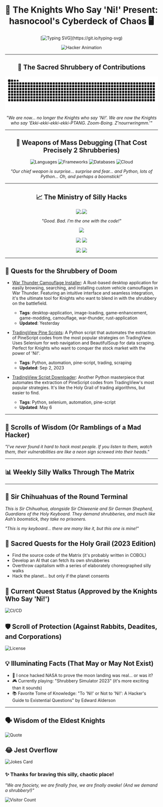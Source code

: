 <div align="center">

# 🐍 The Knights Who Say 'Ni!' Present: hasnocool's Cyberdeck of Chaos 🖥️

[![Typing SVG](https://readme-typing-svg.herokuapp.com?font=Fira+Code&size=24&duration=3000&pause=500&color=00FF00&center=true&vCenter=true&width=500&height=60&lines=We+are+fsociety;We+demand+a+shrubbery!;Hello+friend.+Hello+friend?;Ni!+Ni!+Ni!+Ni!)](https://git.io/typing-svg)

![Hacker Animation](https://media.giphy.com/media/13HgwGsXF0aiGY/giphy.gif)

---

## 🌳 The Sacred Shrubbery of Contributions

<img src="https://github.com/hasnocool/hasnocool/blob/main/github-contribution-grid-snake-dark.svg" alt="Snake animation" />

*"We are now... no longer the Knights who say 'Ni!'. We are now the Knights who say 'Ekki-ekki-ekki-ekki-PTANG. Zoom-Boing. Z'nourrwringmm.'"*

---

## 🔧 Weapons of Mass Debugging (That Cost Precisely 2 Shrubberies)

![Languages](https://skillicons.dev/icons?i=python,java,javascript,go,rust,c,cpp,cs,html,css,bash&theme=dark)
![Frameworks](https://skillicons.dev/icons?i=react,vue,angular,django,flask,spring,nodejs,express&theme=dark)
![Databases](https://skillicons.dev/icons?i=mysql,postgresql,mongodb,redis&theme=dark)
![Cloud](https://skillicons.dev/icons?i=aws,gcp,azure,docker,kubernetes&theme=dark)

*"Our chief weapon is surprise... surprise and fear... and Python, lots of Python... Oh, and perhaps a boomstick!"*

---

## 📈 The Ministry of Silly Hacks

<p>
<a href="https://github.com/hasnocool">
  <img align="center" src="https://github-readme-stats.vercel.app/api?username=hasnocool&show_icons=true&theme=chartreuse-dark&hide_border=false" />
</a>
<a href="https://github.com/hasnocool">
  <img align="center" src="https://github-readme-streak-stats.herokuapp.com/?user=hasnocool&theme=chartreuse-dark&hide_border=false" />
</a>
</p>

*"Good. Bad. I'm the one with the code!"*

![](https://github-profile-summary-cards.vercel.app/api/cards/profile-details?username=hasnocool&theme=chartreuse_dark)

![](https://github-profile-summary-cards.vercel.app/api/cards/repos-per-language?username=hasnocool&theme=chartreuse_dark)
![](https://github-profile-summary-cards.vercel.app/api/cards/most-commit-language?username=hasnocool&theme=chartreuse_dark)

![](https://github-profile-summary-cards.vercel.app/api/cards/stats?username=hasnocool&theme=chartreuse_dark)
![](https://github-profile-summary-cards.vercel.app/api/cards/productive-time?username=hasnocool&theme=chartreuse_dark&utcOffset=8)

---
</div>

<div align="left">

## 🚀 Quests for the Shrubbery of Doom

<!--START_SECTION:projects-->
* [War Thunder Camouflage Installer](https://github.com/hasnocool/war_thunder_camouflage_installer): A Rust-based desktop application for easily browsing, searching, and installing custom vehicle camouflages in War Thunder. Featuring an intuitive interface and seamless integration, it's the ultimate tool for Knights who want to blend in with the shrubbery on the battlefield.
  * **Tags**: desktop-application, image-loading, game-enhancement, game-modding, camouflage, war-thunder, rust-application
  * **Updated**: Yesterday

* [TradingView Pine Scripts](https://github.com/hasnocool/tradingview-pine-scripts): A Python script that automates the extraction of PineScript codes from the most popular strategies on TradingView. Uses Selenium for web navigation and BeautifulSoup for data scraping. Perfect for Knights who want to conquer the stock market with the power of 'Ni!'.
  * **Tags**: Python, automation, pine-script, trading, scraping
  * **Updated**: Sep 2, 2023

* [TradingView Script Downloader](https://github.com/hasnocool/tradingview-script-downloader): Another Python masterpiece that automates the extraction of PineScript codes from TradingView's most popular strategies. It's like the Holy Grail of trading algorithms, but easier to find.
  * **Tags**: Python, selenium, automation, pine-script
  * **Updated**: May 6
<!--END_SECTION:projects-->

---

## 📰 Scrolls of Wisdom (Or Ramblings of a Mad Hacker)

<!-- BLOG-POST-LIST:START -->
<!-- Dynamic content: Latest blog posts from an RSS feed -->
<!-- BLOG-POST-LIST:END -->

*"I've never found it hard to hack most people. If you listen to them, watch them, their vulnerabilities are like a neon sign screwed into their heads."*

---

## 📊 Weekly Silly Walks Through The Matrix

<!--START_SECTION:waka-->
<!-- Dynamic content: Coding activity breakdown using WakaTime -->
<!--END_SECTION:waka-->

---

## 🐶 Sir Chihuahuas of the Round Terminal

*This is Sir Chihuahua, alongside Sir Chiweenie and Sir German Shepherd, Guardians of the Holy Keyboard. They demand shrubberies, and much like Ash’s boomstick, they take no prisoners.*

*"This is my keyboard... there are many like it, but this one is mine!"*

## 🎯 Sacred Quests for the Holy Grail (2023 Edition)

- Find the source code of the Matrix (it's probably written in COBOL)
- Develop an AI that can fetch its own shrubberies
- Overthrow capitalism with a series of elaborately choreographed silly walks
- Hack the planet... but only if the planet consents

## 🚀 Current Quest Status (Approved by the Knights Who Say 'Ni!')

![CI/CD](https://github.com/hasnocool/your-project/workflows/CI/badge.svg)

## 🛡️ Scroll of Protection (Against Rabbits, Deadites, and Corporations)

![License](https://img.shields.io/github/license/hasnocool/hasnocool)

## 💡 Illuminating Facts (That May or May Not Exist)

- 🌌 I once hacked NASA to prove the moon landing was real... or was it?
- 🎮 Currently playing: "Shrubbery Simulator 2023" (it's more exciting than it sounds)
- 📚 Favorite Tome of Knowledge: "To 'Ni!' or Not to 'Ni!': A Hacker's Guide to Existential Questions" by Edward Alderson

---

## 🗣️ Wisdom of the Eldest Knights

![Quote](https://quotes-github-readme.vercel.app/api?type=horizontal&theme=chartreuse-dark)

## 😂 Jest Overflow

![Jokes Card](https://readme-jokes.vercel.app/api?theme=chartreuse-dark)

### ✨ Thanks for braving this silly, chaotic place!

*"We are fsociety, we are finally free, we are finally awake! (And we demand a shrubbery!)"*

![Visitor Count](https://komarev.com/ghpvc/?username=hasnocool&color=blueviolet)

